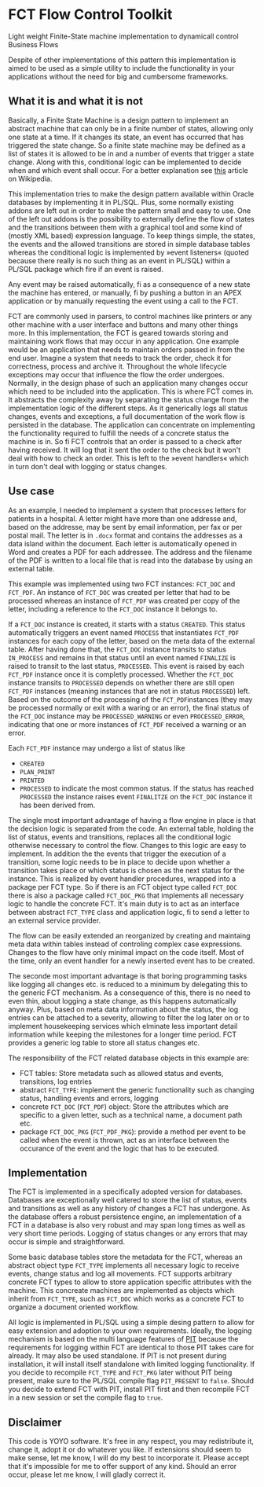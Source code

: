 # FCT Flow Control Toolkit

Light weight Finite-State machine implementation to dynamicall control Business Flows

Despite of other implementations of this pattern this implementation is aimed to be used as a simple utility to include the functionality in your applications without the need for big and cumbersome frameworks.

## What it is and what it is not

Basically, a Finite State Machine is a design pattern to implement an abstract machine that can only be in a finite number of states, allowing only one state at a time. If it changes its state, an event has occurred that has triggered the state change. So a finite state machine may be defined as a list of states it is allowed to be in and a number of events that trigger a state change. Along with this, conditional logic can be implemented to decide when and which event shall occur. For a better explanation see [this](https://en.wikipedia.org/wiki/Finite-state_machine) article on Wikipedia.

This implementation tries to make the design pattern available within Oracle databases by implementing it in PL/SQL. Plus, some normally existing addons are left out in order to make the pattern small and easy to use. One of the left out addons is the possibility to externally define the flow of states and the transitions between them with a graphical tool and some kind of (mostly XML based) expression language. To keep things simple, the states, the events and the allowed transitions are stored in simple database tables whereas the conditional logic is implemented by »event listeners« (quoted because there really is no such thing as an event in PL/SQL) within a PL/SQL package which fire if an event is raised.

Any event may be raised automatically, fi as a consequence of a new state the machine has entered, or manually, fi by pushing a button in an APEX application or by manually requesting the event using a call to the FCT.

FCT are commonly used in parsers, to control machines like printers or any other machine with a user interface and buttons and many other things more. In this implementation, the FCT is geared towards storing and maintaining work flows that may occur in any application. One example would be an application that needs to maintain orders passed in from the end user. Imagine a system that needs to track the order, check it for correctness, process and archive it. Throughout the whole lifecycle exceptions may occur that influence the flow the order undergoes. Normally, in the design phase of such an application many changes occur which need to be included into the application.
This is where FCT comes in. It abstracts the complexity away by separating the status change from the implementation logic of the different steps. As it generically logs all status changes, events and exceptions, a full documentation of the work flow is persisted in the database. The application can concentrate on implementing the functionality required to fulfill the needs of a concrete status the machine is in. So fi FCT controls that an order is passed to a check after having received. It will log that it sent the order to the check but it won't deal with how to check an order. This is left to the »event handlers« which in turn don't deal with logging or status changes.

## Use case

As an example, I needed to implement a system that processes letters for patients in a hospital. A letter might have more than one addresse and, based on the addresse, may be sent by email information, per fax or per postal mail. The letter is in `.docx` format and contains the addresses as a data island within the document. Each letter is automatically opened in Word and creates a PDF for each addressee. The address and the filename of the PDF is written to a local file that is read into the database by using an external table.

This example was implemented using two FCT instances: `FCT_DOC` and `FCT_PDF`. An instance of `FCT_DOC` was created per letter that had to be processed whereas an instance of `FCT_PDF` was created per copy of the letter, including a reference to the `FCT_DOC` instance it belongs to.

If a `FCT_DOC` instance is created, it starts with a status `CREATED`. This status automatically triggers an event named `PROCESS` that instantiates `FCT_PDF` instances for each copy of the letter, based on the meta data of the external table. After having done that, the `FCT_DOC` instance transits to status `IN_PROCESS` and remains in that status until an event named `FINALIZE` is raised to transit to the last status, `PROCESSED`. This event is raised by each `FCT_PDF` instance once it is completly processed. Whether the `FCT_DOC` instance transits to `PROCESSED` depends on whether there are still open `FCT_PDF` instances (meaning instances that are not in status `PROCESSED`) left. Based on the outcome of the processing of the `FCT_PDF`instances (they may be processed normally or exit with a waring or an error), the final status of the `FCT_DOC` instance may be `PROCESSED_WARNING` or even `PROCESSED_ERROR`, indicating that one or more instances of `FCT_PDF` received a warning or an error. 

Each `FCT_PDF` instance may undergo a list of status like 
- `CREATED`
- `PLAN_PRINT`
- `PRINTED`
- `PROCESSED`
to indicate the most common status. If the status has reached `PROCESSED` the instance raises event `FINALITZE` on the  `FCT_DOC` instance it has been derived from. 

The single most important advantage of having a flow engine in place is that the decision logic is separated from the code. An external table, holding the list of status, events and transitions, replaces all the conditional logic otherwise necessary to control the flow. Changes to this logic are easy to implement. In addition the the events that trigger the execution of a transition, some logic needs to be in place to decide upon whether a transition takes place or which status is chosen as the next status for the instance. This is realized by event handler procedures, wrapped into a package per FCT type. So if there is an FCT object type called `FCT_DOC` there is also a package called `FCT_DOC_PKG` that implements all necessary logic to handle the concrete FCT. It's main duty is to act as an interface between abstract `FCT_TYPE` class and application logic, fi to send a letter to an external service provider.

The flow can be easily extended an reorganized by creating and maintaing meta data within tables instead of controling complex case expressions. Changes to the flow have only minimal impact on the code itself. Most of the time, only an event handler for a newly inserted event has to be created.

The seconde most important advantage is that boring programming tasks like logging all changes etc. is reduced to a minimum by delegating this to the generic FCT mechanism. As a consequence of this, there is no need to even thin, about logging a state change, as this happens automatically anyway. Plus, based on meta data information about the status, the log entries can be attached to a severity, allowing to filter the log later on or to implement housekeeping services which elminate less important detail information while keeping the milestones for a longer time period. FCT provides a generic log table to store all status changes etc.

The responsibility of the FCT related database objects in this example are:
- FCT tables: Store metadata such as allowed status and events, transitions, log entries
- abstract `FCT_TYPE`: implement the generic functionality such as changing status, handling events and errors, logging
- concrete `FCT_DOC` (`FCT_PDF`) object: Store the attributes which are specific to a given letter, such as a technical name, a document path etc.
- package `FCT_DOC_PKG` (`FCT_PDF_PKG`): provide a method per event to be called when the event is thrown, act as an interface between the occurance of the event and the logic that has to be executed.

## Implementation

The FCT is implemented in a specifically adopted version for databases. Databases are exceptionally well catered to store the list of status, events and transitions as well as any history of changes a FCT has undergone. As the database offers a robust persistence engine, an implementation of a FCT in a database is also very robust and may span long times as well as very short time periods. Logging of status changes or any errors that may occur is simple and straightforward.

Some basic database tables store the metadata for the FCT, whereas an abstract object type `FCT_TYPE` implements all necessary logic to receive events, change status and log all movements. FCT supports arbitrary concrete FCT types to allow to store application specific attributes with the machine. This concreate machines are implemented as objects which inherit from `FCT_TYPE`, such as `FCT_DOC` which works as a concrete FCT to organize a document oriented workflow.

All logic is implemented in PL/SQL using a simple desing pattern to allow for easy extension and adoption to your own requirements. Ideally, the logging mechanism is based on the multi language features of [PIT](https://github.com/j-sieben/PIT) because the requirements for logging within FCT are identical to those PIT takes care for already. It may also be used standalone. If PIT is not present during installation, it will install itself standalone with limited logging functionality. If you decide to recompile `FCT_TYPE` and `FCT_PKG` later without PIT being present, make sure to the PL/SQL compile flag `PIT_PRESENT` to `false`. Should you decide to extend FCT with PIT, install PIT first and then recompile FCT in a new session or set the compile flag to `true`.

## Disclaimer

This code is YOYO software. It's free in any respect, you may redistribute it, change it, adopt it or do whatever you like. If extensions should seem to make sense, let me know, I will do my best to incorporate it. Please accept that it's impossible for me to offer support of any kind. Should an error occur, please let me know, I will gladly correct it.
